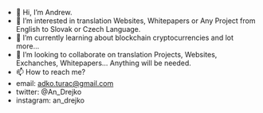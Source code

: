 - 👋 Hi, I’m Andrew.
- 👀 I’m interested in translation Websites, Whitepapers or Any Project from English to Slovak or Czech Language.
- 🌱 I’m currently learning about blockchain cryptocurrencies and lot more...
- 💞️ I’m looking to collaborate on translation Projects, Websites, Exchanches, Whitepapers... Anything will be needed.
- 📫 How to reach me?    
- email:  adko.turac@gmail.com 
- twitter:  @An_Drejko
- instagram:  an_drejko

<!---
goldenqo/goldenqo is a ✨ special ✨ repository because its `README.md` (this file) appears on your GitHub profile.
You can click the Preview link to take a look at your changes.
--->
